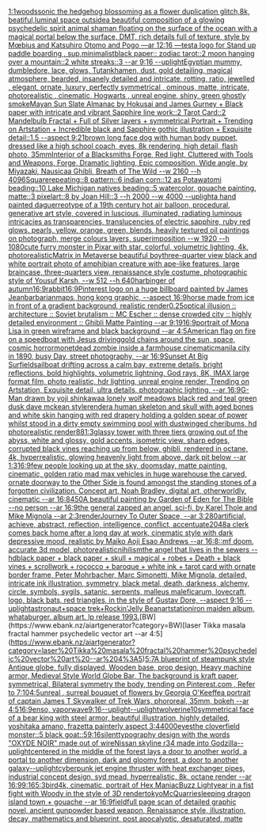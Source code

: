 [1:1](https://www.ebank.nz/aiartgenerator?category=1%3A1)[woods](https://www.ebank.nz/aiartgenerator?category=woods)[sonic the hedgehog blossoming as a flower  duplication glitch,8k, beatiful,luminal space outside](https://www.ebank.nz/aiartgenerator?category=sonic%20the%20hedgehog%20blossoming%20as%20a%20flower%20%20duplication%20glitch%2C8k%2C%20beatiful%2Cluminal%20space%20outside)[a beautiful composition of a glowing psychedelic spirit animal shaman floating on the surface of the ocean with a magical portal below the surface, DMT,  rich details full of texture, style by Mœbius and Katsuhiro Otomo and Pogo —ar 12:16 —test](https://www.ebank.nz/aiartgenerator?category=a%20beautiful%20composition%20of%20a%20glowing%20psychedelic%20spirit%20animal%20shaman%20floating%20on%20the%20surface%20of%20the%20ocean%20with%20a%20magical%20portal%20below%20the%20surface%2C%20DMT%2C%20%20rich%20details%20full%20of%20texture%2C%20style%20by%20M%C5%93bius%20and%20Katsuhiro%20Otomo%20and%20Pogo%20%E2%80%94ar%2012%3A16%20%E2%80%94test)[a logo for Stand up paddle boarding , sup,minimalist](https://www.ebank.nz/aiartgenerator?category=a%20logo%20for%20Stand%20up%20paddle%20boarding%20%2C%20sup%2Cminimalist)[black paper:: zodiac tarot::2 moon hanging over a mountain::2 white streaks::3 --ar 9:16 --uplight](https://www.ebank.nz/aiartgenerator?category=black%20paper%3A%3A%20zodiac%20tarot%3A%3A2%20moon%20hanging%20over%20a%20mountain%3A%3A2%20white%20streaks%3A%3A3%20--ar%209%3A16%20--uplight)[Egyptian mummy, dumbledore, lace, glows, Tutankhamen, dust, gold detailing, magical atmosphere, bearded, insanely detailed and intricate, rotting, ratio, jewelled , elegant, ornate, luxury, perfectly symmetrical , ominous, matte, intricate, photorealistic , cinematic, Hogwarts , unreal engine, shiny, green ghostly smoke](https://www.ebank.nz/aiartgenerator?category=Egyptian%20mummy%2C%20dumbledore%2C%20lace%2C%20glows%2C%20Tutankhamen%2C%20dust%2C%20gold%20detailing%2C%20magical%20atmosphere%2C%20bearded%2C%20insanely%20detailed%20and%20intricate%2C%20rotting%2C%20ratio%2C%20jewelled%20%2C%20elegant%2C%20ornate%2C%20luxury%2C%20perfectly%20symmetrical%20%2C%20ominous%2C%20matte%2C%20intricate%2C%20photorealistic%20%2C%20cinematic%2C%20Hogwarts%20%2C%20unreal%20engine%2C%20shiny%2C%20green%20ghostly%20smoke)[Mayan Sun Slate Almanac  by Hokusai and James Gurney + Black paper with intricate and vibrant Sapphire line work::2 Tarot Card::2 Mandelbulb Fractal + Full of Silver layers + symmetrical Portrait + Trending on Artstation + Incredible black and Sapphire gothic illustration + Exquisite detail::1.5 --aspect 9:21](https://www.ebank.nz/aiartgenerator?category=Mayan%20Sun%20Slate%20Almanac%20%20by%20Hokusai%20and%20James%20Gurney%20%2B%20Black%20paper%20with%20intricate%20and%20vibrant%20Sapphire%20line%20work%3A%3A2%20Tarot%20Card%3A%3A2%20Mandelbulb%20Fractal%20%2B%20Full%20of%20Silver%20layers%20%2B%20symmetrical%20Portrait%20%2B%20Trending%20on%20Artstation%20%2B%20Incredible%20black%20and%20Sapphire%20gothic%20illustration%20%2B%20Exquisite%20detail%3A%3A1.5%20--aspect%209%3A21)[brown long face dog with human body puppet, dressed like a high school coach, eyes, 8k rendering, high detail, flash photo, 35mm](https://www.ebank.nz/aiartgenerator?category=brown%20long%20face%20dog%20with%20human%20body%20puppet%2C%20dressed%20like%20a%20high%20school%20coach%2C%20eyes%2C%208k%20rendering%2C%20high%20detail%2C%20flash%20photo%2C%2035mm)[Interior of a Blacksmiths Forge, Red light, Cluttered with Tools and Weapons, Forge, Dramatic lighting, Epic composition, Wide angle, by Miyazaki, Nausicaa Ghibli, Breath of The Wild --w 2160  --h 4096](https://www.ebank.nz/aiartgenerator?category=Interior%20of%20a%20Blacksmiths%20Forge%2C%20Red%20light%2C%20Cluttered%20with%20Tools%20and%20Weapons%2C%20Forge%2C%20Dramatic%20lighting%2C%20Epic%20composition%2C%20Wide%20angle%2C%20by%20Miyazaki%2C%20Nausicaa%20Ghibli%2C%20Breath%20of%20The%20Wild%20--w%202160%20%20--h%204096)[Square](https://www.ebank.nz/aiartgenerator?category=Square)[repeating::8 pattern::6 indian corn::12 as Potawatomi beading::10 Lake Michigan natives beading::5 watercolor, gouache painting, matte::3 pixelart::8 by Joan Hill::3 --h 2000 --w 4000 --uplight](https://www.ebank.nz/aiartgenerator?category=repeating%3A%3A8%20pattern%3A%3A6%20indian%20corn%3A%3A12%20as%20Potawatomi%20beading%3A%3A10%20Lake%20Michigan%20natives%20beading%3A%3A5%20watercolor%2C%20gouache%20painting%2C%20matte%3A%3A3%20pixelart%3A%3A8%20by%20Joan%20Hill%3A%3A3%20--h%202000%20--w%204000%20--uplight)[a hand painted daguerreotype of a 19th century hot air balloon, procedural, generative art style, covered in luscious, illuminated, radiating luminous intricacies as transparencies, translucencies of electric sapphire, ruby red glows, pearls, yellow, orange, green, blends, heavily textured oil paintings on photograph, merge colours layers, superimposition  --w 1920 --h 1080](https://www.ebank.nz/aiartgenerator?category=a%20hand%20painted%20daguerreotype%20of%20a%2019th%20century%20hot%20air%20balloon%2C%20procedural%2C%20generative%20art%20style%2C%20covered%20in%20luscious%2C%20illuminated%2C%20radiating%20luminous%20intricacies%20as%20transparencies%2C%20translucencies%20of%20electric%20sapphire%2C%20ruby%20red%20glows%2C%20pearls%2C%20yellow%2C%20orange%2C%20green%2C%20blends%2C%20heavily%20textured%20oil%20paintings%20on%20photograph%2C%20merge%20colours%20layers%2C%20superimposition%20%20--w%201920%20--h%201080)[cute furry monster in Pixar with star, colorful, volumetric lighting, 4k, photorealistic](https://www.ebank.nz/aiartgenerator?category=cute%20furry%20monster%20in%20Pixar%20with%20star%2C%20colorful%2C%20volumetric%20lighting%2C%204k%2C%20photorealistic)[Matrix in Metaverse beautiful boy](https://www.ebank.nz/aiartgenerator?category=Matrix%20in%20Metaverse%20beautiful%20boy)[three-quarter view black and white portrait photo of amphibian creature with ape-like features, large braincase, three-quarters view, renaissance style costume, photographic style of Yousuf Karsh, --w 512 --h 640](https://www.ebank.nz/aiartgenerator?category=three-quarter%20view%20black%20and%20white%20portrait%20photo%20of%20amphibian%20creature%20with%20ape-like%20features%2C%20large%20braincase%2C%20three-quarters%20view%2C%20renaissance%20style%20costume%2C%20photographic%20style%20of%20Yousuf%20Karsh%2C%20--w%20512%20--h%20640)[harbinger of autumn](https://www.ebank.nz/aiartgenerator?category=harbinger%20of%20autumn)[16:9](https://www.ebank.nz/aiartgenerator?category=16%3A9)[rabbit](https://www.ebank.nz/aiartgenerator?category=rabbit)[16:9](https://www.ebank.nz/aiartgenerator?category=16%3A9)[Pinterest logo on a huge billboard painted by James Jean](https://www.ebank.nz/aiartgenerator?category=Pinterest%20logo%20on%20a%20huge%20billboard%20painted%20by%20James%20Jean)[barbarian](https://www.ebank.nz/aiartgenerator?category=barbarian)[maps,  hong kong graphic,  --aspect 16:9](https://www.ebank.nz/aiartgenerator?category=maps%2C%20%20hong%20kong%20graphic%2C%20%20--aspect%2016%3A9)[horse made from ice in front of a gradient background, realistic render](https://www.ebank.nz/aiartgenerator?category=horse%20made%20from%20ice%20in%20front%20of%20a%20gradient%20background%2C%20realistic%20render)[0.25](https://www.ebank.nz/aiartgenerator?category=0.25)[optical illusion ::  architecture :: Soviet brutalism :: MC Escher :: dense crowded city :: highly detailed environment :: Ghibli Matte Painting --ar 9:19](https://www.ebank.nz/aiartgenerator?category=optical%20illusion%20%3A%3A%20%20architecture%20%3A%3A%20Soviet%20brutalism%20%3A%3A%20MC%20Escher%20%3A%3A%20dense%20crowded%20city%20%3A%3A%20highly%20detailed%20environment%20%3A%3A%20Ghibli%20Matte%20Painting%20--ar%209%3A19)[16:9](https://www.ebank.nz/aiartgenerator?category=16%3A9)[portrait of Mona Lisa in green wireframe and black background --ar 4:5](https://www.ebank.nz/aiartgenerator?category=portrait%20of%20Mona%20Lisa%20in%20green%20wireframe%20and%20black%20background%20--ar%204%3A5)[American flag on fire on a speedboat with Jesus driving](https://www.ebank.nz/aiartgenerator?category=American%20flag%20on%20fire%20on%20a%20speedboat%20with%20Jesus%20driving)[gold chains around the sun, space, cosmic horror](https://www.ebank.nz/aiartgenerator?category=gold%20chains%20around%20the%20sun%2C%20space%2C%20cosmic%20horror)[monet](https://www.ebank.nz/aiartgenerator?category=monet)[dead zombie inside a farmhouse cinematic](https://www.ebank.nz/aiartgenerator?category=dead%20zombie%20inside%20a%20farmhouse%20cinematic)[manila city in 1890, busy Day, street photography, --ar 16:9](https://www.ebank.nz/aiartgenerator?category=manila%20city%20in%201890%2C%20busy%20Day%2C%20street%20photography%2C%20--ar%2016%3A9)[Sunset At Big Sur](https://www.ebank.nz/aiartgenerator?category=Sunset%20At%20Big%20Sur)[field](https://www.ebank.nz/aiartgenerator?category=field)[sailboat drifting across a calm bay, extreme details, bright reflections, bold highlights, volumetric lightning, God rays, 8K, IMAX large format film, photo realistic, hdr lighting, unreal engine render, Trending on Artstation, Exquisite detail, ultra details, photographic lighting, --ar 16:9](https://www.ebank.nz/aiartgenerator?category=sailboat%20drifting%20across%20a%20calm%20bay%2C%20extreme%20details%2C%20bright%20reflections%2C%20bold%20highlights%2C%20volumetric%20lightning%2C%20God%20rays%2C%208K%2C%20IMAX%20large%20format%20film%2C%20photo%20realistic%2C%20hdr%20lighting%2C%20unreal%20engine%20render%2C%20Trending%20on%20Artstation%2C%20Exquisite%20detail%2C%20ultra%20details%2C%20photographic%20lighting%2C%20--ar%2016%3A9)[G-Man drawn by yoji shinkawa](https://www.ebank.nz/aiartgenerator?category=G-Man%20drawn%20by%20yoji%20shinkawa)[a lonely wolf meadows black red and teal green dusk dave mckean style](https://www.ebank.nz/aiartgenerator?category=a%20lonely%20wolf%20meadows%20black%20red%20and%20teal%20green%20dusk%20dave%20mckean%20style)[render](https://www.ebank.nz/aiartgenerator?category=render)[a  human skeleton and skull with aged bones and white skin hanging with red drapery holding a golden spear of power whilst stood in a dirty empty swimming pool with dust](https://www.ebank.nz/aiartgenerator?category=a%20%20human%20skeleton%20and%20skull%20with%20aged%20bones%20and%20white%20skin%20hanging%20with%20red%20drapery%20holding%20a%20golden%20spear%20of%20power%20whilst%20stood%20in%20a%20dirty%20empty%20swimming%20pool%20with%20dust)[winged cheribums, hd photorealistic render](https://www.ebank.nz/aiartgenerator?category=winged%20cheribums%2C%20hd%20photorealistic%20render)[88](https://www.ebank.nz/aiartgenerator?category=88)[1:3](https://www.ebank.nz/aiartgenerator?category=1%3A3)[glassy tower with three tiers growing out of the abyss, white and glossy, gold accents, isometric view, sharp edges, corrupted black vines reaching up from below, ghibli, rendered in octane, 4k, hyperrealistic, glowing heavenly light from above, dark pit below --ar 1:3](https://www.ebank.nz/aiartgenerator?category=glassy%20tower%20with%20three%20tiers%20growing%20out%20of%20the%20abyss%2C%20white%20and%20glossy%2C%20gold%20accents%2C%20isometric%20view%2C%20sharp%20edges%2C%20corrupted%20black%20vines%20reaching%20up%20from%20below%2C%20ghibli%2C%20rendered%20in%20octane%2C%204k%2C%20hyperrealistic%2C%20glowing%20heavenly%20light%20from%20above%2C%20dark%20pit%20below%20--ar%201%3A3)[16:9](https://www.ebank.nz/aiartgenerator?category=16%3A9)[few people looking up at the sky, doomsday, matte painting, cinematic, golden ratio mad max vehicles in huge warehouse the carved, ornate doorway to the Other Side is found amongst the standing stones of a forgotten civilization. Concept art, Noah Bradley, digital art, otherworldly, cinematic --ar 16:8](https://www.ebank.nz/aiartgenerator?category=few%20people%20looking%20up%20at%20the%20sky%2C%20doomsday%2C%20matte%20painting%2C%20cinematic%2C%20golden%20ratio%20mad%20max%20vehicles%20in%20huge%20warehouse%20the%20carved%2C%20ornate%20doorway%20to%20the%20Other%20Side%20is%20found%20amongst%20the%20standing%20stones%20of%20a%20forgotten%20civilization.%20Concept%20art%2C%20Noah%20Bradley%2C%20digital%20art%2C%20otherworldly%2C%20cinematic%20--ar%2016%3A8)[450](https://www.ebank.nz/aiartgenerator?category=450)[A beautiful painting by Garden of Eden for The Bible --no person --ar 16:9](https://www.ebank.nz/aiartgenerator?category=A%20beautiful%20painting%20by%20Garden%20of%20Eden%20for%20The%20Bible%20--no%20person%20--ar%2016%3A9)[the general zapped an angel, sci-fi, by Karel Thole and Mike Mignola --ar 2:3](https://www.ebank.nz/aiartgenerator?category=the%20general%20zapped%20an%20angel%2C%20sci-fi%2C%20by%20Karel%20Thole%20and%20Mike%20Mignola%20--ar%202%3A3)[render](https://www.ebank.nz/aiartgenerator?category=render)[Journey To Outer Space, --ar 3:2](https://www.ebank.nz/aiartgenerator?category=Journey%20To%20Outer%20Space%2C%20--ar%203%3A2)[80](https://www.ebank.nz/aiartgenerator?category=80)[artificial, achieve, abstract, reflection, intelligence, conflict, accentuate](https://www.ebank.nz/aiartgenerator?category=artificial%2C%20achieve%2C%20abstract%2C%20reflection%2C%20intelligence%2C%20conflict%2C%20accentuate)[2048](https://www.ebank.nz/aiartgenerator?category=2048)[a clerk comes back home after a long day at work, cinematic style with dark depressive mood, realistic by Maiko Aoji Esao Andrews --ar 16:8](https://www.ebank.nz/aiartgenerator?category=a%20clerk%20comes%20back%20home%20after%20a%20long%20day%20at%20work%2C%20cinematic%20style%20with%20dark%20depressive%20mood%2C%20realistic%20by%20Maiko%20Aoji%20Esao%20Andrews%20--ar%2016%3A8)[::](https://www.ebank.nz/aiartgenerator?category=%3A%3A)[mf doom, accurate 3d model, photorealistic](https://www.ebank.nz/aiartgenerator?category=mf%20doom%2C%20accurate%203d%20model%2C%20photorealistic)[nihilism](https://www.ebank.nz/aiartgenerator?category=nihilism)[the angel that lives in the sewers --hd](https://www.ebank.nz/aiartgenerator?category=the%20angel%20that%20lives%20in%20the%20sewers%20--hd)[black paper + black paper + skull + magical + robes + Death + black vines + scrollwork + rococco + baroque + white ink + tarot card with ornate border frame, Peter Mohrbacher, Marc Simonetti, Mike Mignola, detailed, intricate ink illustration, symmetry, black metal, death, darkness, alchemy, circle, symbols, sygils, satanic, serpents, malleus maleficarum, lovecraft, logo, black bats, red triangles, in the style of Gustav Dore, --aspect 9:16 --uplight](https://www.ebank.nz/aiartgenerator?category=black%20paper%20%2B%20black%20paper%20%2B%20skull%20%2B%20magical%20%2B%20robes%20%2B%20Death%20%2B%20black%20vines%20%2B%20scrollwork%20%2B%20rococco%20%2B%20baroque%20%2B%20white%20ink%20%2B%20tarot%20card%20with%20ornate%20border%20frame%2C%20Peter%20Mohrbacher%2C%20Marc%20Simonetti%2C%20Mike%20Mignola%2C%20detailed%2C%20intricate%20ink%20illustration%2C%20symmetry%2C%20black%20metal%2C%20death%2C%20darkness%2C%20alchemy%2C%20circle%2C%20symbols%2C%20sygils%2C%20satanic%2C%20serpents%2C%20malleus%20maleficarum%2C%20lovecraft%2C%20logo%2C%20black%20bats%2C%20red%20triangles%2C%20in%20the%20style%20of%20Gustav%20Dore%2C%20--aspect%209%3A16%20--uplight)[astronaut+space trek+Rockin'Jelly Bean](https://www.ebank.nz/aiartgenerator?category=astronaut%2Bspace%20trek%2BRockin%27Jelly%20Bean)[artstation](https://www.ebank.nz/aiartgenerator?category=artstation)[iron maiden album, whataburger. album art. lp release 1993.](https://www.ebank.nz/aiartgenerator?category=iron%20maiden%20album%2C%20whataburger.%20album%20art.%20lp%20release%201993.)[BW](https://www.ebank.nz/aiartgenerator?category=BW)[laser Tikka masala fractal hammer psychedelic vector art --ar 4:5](https://www.ebank.nz/aiartgenerator?category=laser%20Tikka%20masala%20fractal%20hammer%20psychedelic%20vector%20art%20--ar%204%3A5)[](https://www.ebank.nz/aiartgenerator?category=)[5:7](https://www.ebank.nz/aiartgenerator?category=5%3A7)[A blueprint of steampunk style Antique globe,  fully displayed, Wooden base, prop design, Heavy machine armor,  Medieval Style World Globe Bar, The background is kraft paper, symmetrical,  Bilateral symmetry the body,  trending on Pinterest.com  ,  Refer to 7:10](https://www.ebank.nz/aiartgenerator?category=A%20blueprint%20of%20steampunk%20style%20Antique%20globe%2C%20%20fully%20displayed%2C%20Wooden%20base%2C%20prop%20design%2C%20Heavy%20machine%20armor%2C%20%20Medieval%20Style%20World%20Globe%20Bar%2C%20The%20background%20is%20kraft%20paper%2C%20symmetrical%2C%20%20Bilateral%20symmetry%20the%20body%2C%20%20trending%20on%20Pinterest.com%20%20%2C%20%20Refer%20to%207%3A10)[4:5](https://www.ebank.nz/aiartgenerator?category=4%3A5)[unreal , surreal bouquet of flowers by Georgia O'Keeffe](https://www.ebank.nz/aiartgenerator?category=unreal%20%2C%20surreal%20bouquet%20of%20flowers%20by%20Georgia%20O%27Keeffe)[a portrait of captain James T Skywalker of Trek Wars, phororeal, 35mm, bokeh --ar 4:5](https://www.ebank.nz/aiartgenerator?category=a%20portrait%20of%20captain%20James%20T%20Skywalker%20of%20Trek%20Wars%2C%20phororeal%2C%2035mm%2C%20bokeh%20--ar%204%3A5)[16:9](https://www.ebank.nz/aiartgenerator?category=16%3A9)[enso, vaporwave](https://www.ebank.nz/aiartgenerator?category=enso%2C%20vaporwave)[9:16](https://www.ebank.nz/aiartgenerator?category=9%3A16)[--uplight](https://www.ebank.nz/aiartgenerator?category=--uplight)[--uplight](https://www.ebank.nz/aiartgenerator?category=--uplight)[wolverine](https://www.ebank.nz/aiartgenerator?category=wolverine)[10](https://www.ebank.nz/aiartgenerator?category=10)[symmetrical face of a bear king with steel armor, beautiful illustration, highly detailed, yoshitaka amano, frazetta painterly aspect 3:4](https://www.ebank.nz/aiartgenerator?category=symmetrical%20face%20of%20a%20bear%20king%20with%20steel%20armor%2C%20beautiful%20illustration%2C%20highly%20detailed%2C%20yoshitaka%20amano%2C%20frazetta%20painterly%20aspect%203%3A4)[4000](https://www.ebank.nz/aiartgenerator?category=4000)[eyes](https://www.ebank.nz/aiartgenerator?category=eyes)[the cloverfield monster::5 black goat::5](https://www.ebank.nz/aiartgenerator?category=the%20cloverfield%20monster%3A%3A5%20black%20goat%3A%3A5)[9:16](https://www.ebank.nz/aiartgenerator?category=9%3A16)[silent](https://www.ebank.nz/aiartgenerator?category=silent)[typography design with the words "OXYDE NOIR" made out of wire](https://www.ebank.nz/aiartgenerator?category=typography%20design%20with%20the%20words%20%22OXYDE%20NOIR%22%20made%20out%20of%20wire)[Nissan skyline r34 made into Godzilla](https://www.ebank.nz/aiartgenerator?category=Nissan%20skyline%20r34%20made%20into%20Godzilla)[--uplight](https://www.ebank.nz/aiartgenerator?category=--uplight)[centered in the middle of the forest lays a door to another world, a portal to another dimension, dark and gloomy forest, a door to another galaxy](https://www.ebank.nz/aiartgenerator?category=centered%20in%20the%20middle%20of%20the%20forest%20lays%20a%20door%20to%20another%20world%2C%20a%20portal%20to%20another%20dimension%2C%20dark%20and%20gloomy%20forest%2C%20a%20door%20to%20another%20galaxy)[--uplight](https://www.ebank.nz/aiartgenerator?category=--uplight)[cyberpunk jet engine thruster with heat exchanger pipes, industrial concept design, syd mead, hyperrealistic, 8k, octane render --ar 16:9](https://www.ebank.nz/aiartgenerator?category=cyberpunk%20jet%20engine%20thruster%20with%20heat%20exchanger%20pipes%2C%20industrial%20concept%20design%2C%20syd%20mead%2C%20hyperrealistic%2C%208k%2C%20octane%20render%20--ar%2016%3A9)[9:16](https://www.ebank.nz/aiartgenerator?category=9%3A16)[5:3](https://www.ebank.nz/aiartgenerator?category=5%3A3)[bird](https://www.ebank.nz/aiartgenerator?category=bird)[4k, cinematic, portrait of Hex Maniac](https://www.ebank.nz/aiartgenerator?category=4k%2C%20cinematic%2C%20portrait%20of%20Hex%20Maniac)[Buzz Lightyear in a fist fight with Woody in the style of 3D render](https://www.ebank.nz/aiartgenerator?category=Buzz%20Lightyear%20in%20a%20fist%20fight%20with%20Woody%20in%20the%20style%20of%203D%20render)[tokyo](https://www.ebank.nz/aiartgenerator?category=tokyo)[McQuarrie](https://www.ebank.nz/aiartgenerator?category=McQuarrie)[sleeping dragon island town + gouache --ar 16:9](https://www.ebank.nz/aiartgenerator?category=sleeping%20dragon%20island%20town%20%2B%20gouache%20--ar%2016%3A9)[field](https://www.ebank.nz/aiartgenerator?category=field)[full page scan of detailed graphic novel, ancient gunpowder based weapon, Renaissance style, illustration, decay, mathematics and blueprint, post apocalyptic, desaturated, matte](https://www.ebank.nz/aiartgenerator?category=full%20page%20scan%20of%20detailed%20graphic%20novel%2C%20ancient%20gunpowder%20based%20weapon%2C%20Renaissance%20style%2C%20illustration%2C%20decay%2C%20mathematics%20and%20blueprint%2C%20post%20apocalyptic%2C%20desaturated%2C%20matte)